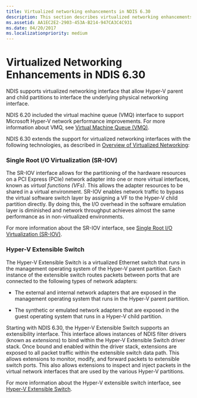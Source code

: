 ```yaml
---
title: Virtualized networking enhancements in NDIS 6.30
description: This section describes virtualized networking enhancements in NDIS 6.30
ms.assetid: AA1EC2E2-2903-453A-B214-947CA3C4C931
ms.date: 04/20/2017
ms.localizationpriority: medium
---
```


# Virtualized Networking Enhancements in NDIS 6.30


NDIS supports virtualized networking interface that allow Hyper-V parent and child partitions to interface the underlying physical networking interface.

NDIS 6.20 included the virtual machine queue (VMQ) interface to support Microsoft Hyper-V network performance improvements. For more information about VMQ, see [Virtual Machine Queue (VMQ)](virtual-machine-queue--vmq-.md).

NDIS 6.30 extends the support for virtualized networking interfaces with the following technologies, as described in [Overview of Virtualized Networking](overview-of-hyper-v.md):

### Single Root I/O Virtualization (SR-IOV)

The SR-IOV interface allows for the partitioning of the hardware resources on a PCI Express (PCIe) network adapter into one or more virtual interfaces, known as *virtual functions (VFs)*. This allows the adapter resources to be shared in a virtual environment. SR-IOV enables network traffic to bypass the virtual software switch layer by assigning a VF to the Hyper-V child partition directly. By doing this, the I/O overhead in the software emulation layer is diminished and network throughput achieves almost the same performance as in non-virtualized environments.

For more information about the SR-IOV interface, see [Single Root I/O Virtualization (SR-IOV)](single-root-i-o-virtualization--sr-iov-.md).

### Hyper-V Extensible Switch

The Hyper-V Extensible Switch is a virtualized Ethernet switch that runs in the management operating system of the Hyper-V parent partition. Each instance of the extensible switch routes packets between ports that are connected to the following types of network adapters:

-   The external and internal network adapters that are exposed in the management operating system that runs in the Hyper-V parent partition.

-   The synthetic or emulated network adapters that are exposed in the guest operating system that runs in a Hyper-V child partition.

Starting with NDIS 6.30, the Hyper-V Extensible Switch supports an extensibility interface. This interface allows instances of NDIS filter drivers (known as *extensions*) to bind within the Hyper-V Extensible Switch driver stack. Once bound and enabled within the driver stack, extensions are exposed to all packet traffic within the extensible switch data path. This allows extensions to monitor, modify, and forward packets to extensible switch ports. This also allows extensions to inspect and inject packets in the virtual network interfaces that are used by the various Hyper-V partitions.

For more information about the Hyper-V extensible switch interface, see [Hyper-V Extensible Switch](hyper-v-extensible-switch.md).

 

 






